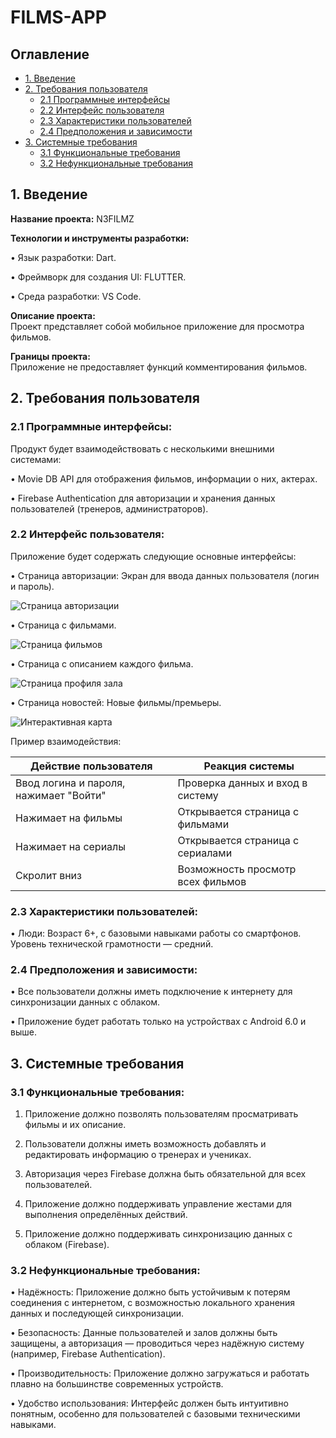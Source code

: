 # FILMS-APP

## **Оглавление**
- [1. Введение](#intro)
- [2. Требования пользователя](#user_requirements)
  - [2.1 Программные интерфейсы](#interfaces)
  - [2.2 Интерфейс пользователя](#ui)
  - [2.3 Характеристики пользователей](#user_characteristics)
  - [2.4 Предположения и зависимости](#assumptions)
- [3. Системные требования](#system_requirements)
  - [3.1 Функциональные требования](#functional_requirements)
  - [3.2 Нефункциональные требования](#non_functional_requirements)

<a name="intro"></a>
## **1. Введение**

**Название проекта:** N3FILMZ

**Технологии и инструменты разработки:**

•	Язык разработки: Dart.

•	Фреймворк для создания UI: FLUTTER.

•	Среда разработки: VS Code.

**Описание проекта:**  
Проект представляет собой мобильное приложение для просмотра фильмов.

**Границы проекта:**  
Приложение не предоставляет функций комментирования фильмов.

<a name="user_requirements"></a>
## **2. Требования пользователя**

<a name="interfaces"></a>
### **2.1 Программные интерфейсы:**

Продукт будет взаимодействовать с несколькими внешними системами:

•	Movie DB API для отображения фильмов, информации о них, актерах.

•	Firebase Authentication для авторизации и хранения данных пользователей (тренеров, администраторов).

<a name="ui"></a>
### **2.2 Интерфейс пользователя:**

Приложение будет содержать следующие основные интерфейсы:

• Страница авторизации: Экран для ввода данных пользователя (логин и пароль).
  
  ![Страница авторизации](docs/mocaps/auth_screen.png)

• Страница с фильмами.
  
  ![Страница фильмов](docs/mocaps/films_list_sccreen.png)

• Страница с описанием каждого фильма.
  
  ![Страница профиля зала](docs/mocaps/film_info_screen.png)

• Страница новостей: Новые фильмы/премьеры.
  
  ![Интерактивная карта](docs/mocaps/news_screen.jpg)

Пример взаимодействия:

| Действие пользователя                          | Реакция системы                                               |
|------------------------------------------------|---------------------------------------------------------------|
| Ввод логина и пароля, нажимает "Войти"         | Проверка данных и вход в систему                              |
| Нажимает на фильмы                             | Открывается страница с фильмами                               |
| Нажимает на сериалы                            | Открывается страница с сериалами                              |
| Скролит вниз                                   | Возможность просмотр всех фильмов                             |

<a name="user_characteristics"></a>
### **2.3 Характеристики пользователей:**

•	Люди: Возраст 6+, с базовыми навыками работы со смартфонов. Уровень технической грамотности — средний.

<a name="assumptions"></a>
### **2.4 Предположения и зависимости:**

•	Все пользователи должны иметь подключение к интернету для синхронизации данных с облаком.

•	Приложение будет работать только на устройствах с Android 6.0 и выше.

<a name="system_requirements"></a>
## **3. Системные требования**

<a name="functional_requirements"></a>
### **3.1 Функциональные требования:**

1.	Приложение должно позволять пользователям просматривать фильмы и их описание.
  
2.	Пользователи должны иметь возможность добавлять и редактировать информацию о тренерах и учениках.
	
3.	Авторизация через Firebase должна быть обязательной для всех пользователей.
	
4.	Приложение должно поддерживать управление жестами для выполнения определённых действий.
   
5.	Приложение должно поддерживать синхронизацию данных с облаком (Firebase).


<a name="non_functional_requirements"></a>
### **3.2 Нефункциональные требования:**

•	Надёжность: Приложение должно быть устойчивым к потерям соединения с интернетом, с возможностью локального хранения данных и последующей синхронизации.

•	Безопасность: Данные пользователей и залов должны быть защищены, а авторизация — проводиться через надёжную систему (например, Firebase Authentication).

•	Производительность: Приложение должно загружаться и работать плавно на большинстве современных устройств.

•	Удобство использования: Интерфейс должен быть интуитивно понятным, особенно для пользователей с базовыми техническими навыками.
